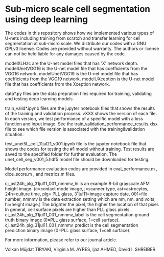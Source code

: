 # Sub-micro scale cell segmentation using deep learning

The codes in this repository shows how we implemented various types of U-nets including training from scratch and transfer learning for cell segmentation at sub-micro scale. We distribute our codes with a GNU GPLv3 license. Codes are provided without warranty. The authors or license can not be held liable for any damages caused by the code.

modelXLHzc are the U-net model files that has 'X' network depth. modelUnetVGG16 is the U-net model file that has coefficients from the VGG16 network. modelUnetVGG19 is the U-net model file that has coefficients from the VGG19 network. modelUXception is the U-net model file that has coefficients from the Xception network.

data*.py files are the data prepration files required for training, validating and testing deep learning models.

train_valid*.ipynb files are the jupyter notebook files that shows the results of the training and validation process. vXXX shows the version of each file. In each version, we test performance of a specific model with a loss function and input image. See the train_validation_performance_results.xlsx file to see which file version is associated with the training&validation situation.

test_unet5L_cell_11jul21_v001.ipynb file is the jupyter notebook file that shows the codes for testing the #1 model without training. Test results are saved to the specified folder for further evaluation. The unet_cell_seg_v001_5.hdf5 model file should be downloaded for testing. 
 
Model performance evaluation codes are provided in eval_performance.m , dice_score.m , and metrics.m files.

cj_ast24h_plg_31jul11_001_nmnmv_hi is an example 8-bit grayscale AFM height image. (c=contact mode image, j=scanner type, ast=astrocytes, 24h=culture time, plg= PLL glass, 31jul11=image capture date, 001=file number, nmnmv is the data extraction setting which are nm, nm, and volts, hi=height image.) The brighter the pixel, the higher the location of that pixel. In general, cell surface pixels are higher than PLL glass pixels. cj_ast24h_plg_31jul11_001_nmnmv_label is the cell segmentation ground truth binary image (0=PLL glass surface, 1=cell surface). cj_ast24h_plg_31jul11_001_nmnmv_predict is the cell segmentation prediction binary image (0=PLL glass surface, 1=cell surface).

For more information, please refer to our journal article.

Volkan Müjdat TİRYAKİ, Virginia M. AYRES, Ijaz AHMED, David I. SHREIBER.
